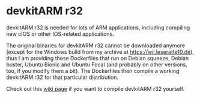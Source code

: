 # devkitARM r32

devkitARM r32 is needed for lots of ARM applications, including compiling new cIOS or other IOS-related applications. 

The original binaries for devkitARM r32 cannot be downloaded anymore 
(except for the Windows build from my archive at https://wii.leseratte10.de), 
thus I am providing these Dockerfiles that run on Debian squeeze, Debian buster, 
Ubuntu Bionic and Ubuntu Focal (and probably on other versions, too, if you modify them a bit). 
The Dockerfiles then compile a working devkitARM r32 for that particular distribution. 

Check out this [wiki page](https://github.com/Leseratte10/compile-devkitARM-r32/wiki/Compiling) if you want to compile devkitARM r32 yourself. 
